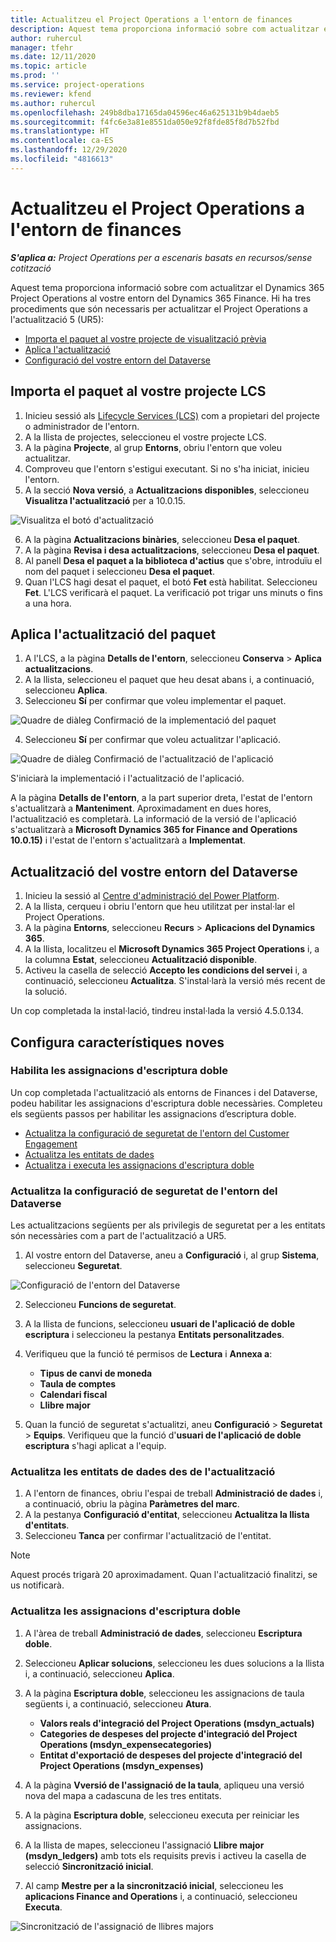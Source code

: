 ```yaml
---
title: Actualitzeu el Project Operations a l'entorn de finances
description: Aquest tema proporciona informació sobre com actualitzar el Project Operations al vostre entorn del Dynamics 365 Finance.
author: ruhercul
manager: tfehr
ms.date: 12/11/2020
ms.topic: article
ms.prod: ''
ms.service: project-operations
ms.reviewer: kfend
ms.author: ruhercul
ms.openlocfilehash: 249b8dba17165da04596ec46a625131b9b4daeb5
ms.sourcegitcommit: f4fc6e3a81e8551da050e92f8fde85f8d7b52fbd
ms.translationtype: HT
ms.contentlocale: ca-ES
ms.lasthandoff: 12/29/2020
ms.locfileid: "4816613"
---
```

# <a name="update-project-operations-in-your-finance-environment"></a>Actualitzeu el Project Operations a l'entorn de finances

_**S'aplica a:** Project Operations per a escenaris basats en recursos/sense cotització_


Aquest tema proporciona informació sobre com actualitzar el Dynamics 365 Project Operations al vostre entorn del Dynamics 365 Finance. Hi ha tres procediments que són necessaris per actualitzar el Project Operations a l'actualització 5 (UR5):

- [Importa el paquet al vostre projecte de visualització prèvia](#import)
- [Aplica l'actualització](#apply)
- [Configuració del vostre entorn del Dataverse](#update)

## <a name="import-the-package-into-your-lcs-project"></a><a name="import"></a>Importa el paquet al vostre projecte LCS

1. Inicieu sessió als [Lifecycle Services (LCS)](https://lcs.dynamics.com/) com a propietari del projecte o administrador de l'entorn.
2. A la llista de projectes, seleccioneu el vostre projecte LCS.
3. A la pàgina **Projecte**, al grup **Entorns**, obriu l'entorn que voleu actualitzar.
4. Comproveu que l'entorn s'estigui executant. Si no s'ha iniciat, inicieu l'entorn.
5. A la secció **Nova versió**, a **Actualitzacions disponibles**, seleccioneu **Visualitza l'actualització** per a 10.0.15.

![Visualitza el botó d'actualització](media/view-update.png)

6. A la pàgina **Actualitzacions binàries**, seleccioneu **Desa el paquet**.
7. A la pàgina **Revisa i desa actualitzacions**, seleccioneu **Desa el paquet**.
8. Al panell **Desa el paquet a la biblioteca d'actius** que s'obre, introduïu el nom del paquet i seleccioneu **Desa el paquet**.
9. Quan l'LCS hagi desat el paquet, el botó **Fet** està habilitat. Seleccioneu **Fet**. L'LCS verificarà el paquet. La verificació pot trigar uns minuts o fins a una hora.


## <a name="apply-the-package-update"></a><a name="apply"></a>Aplica l'actualització del paquet

1. A l'LCS, a la pàgina **Detalls de l'entorn**, seleccioneu **Conserva** > **Aplica actualitzacions**.
2. A la llista, seleccioneu el paquet que heu desat abans i, a continuació, seleccioneu **Aplica**.
3. Seleccioneu **Sí** per confirmar que voleu implementar el paquet.

![Quadre de diàleg Confirmació de la implementació del paquet](media/confirm-package-deployment.png)

4. Seleccioneu **Sí** per confirmar que voleu actualitzar l'aplicació.

![Quadre de diàleg Confirmació de l'actualització de l'aplicació](media/confirm-application-update.png)

S'iniciarà la implementació i l'actualització de l'aplicació. 

A la pàgina **Detalls de l'entorn**, a la part superior dreta, l'estat de l'entorn s'actualitzarà a **Manteniment**. Aproximadament en dues hores, l'actualització es completarà. La informació de la versió de l'aplicació s'actualitzarà a **Microsoft Dynamics 365 for Finance and Operations 10.0.15)** i l'estat de l'entorn s'actualitzarà a **Implementat**.


## <a name="update-your-dataverse-environment"></a><a name="update"></a>Actualització del vostre entorn del Dataverse

1. Inicieu la sessió al [Centre d'administració del Power Platform](https://admin.powerplatform.com/).
2. A la llista, cerqueu i obriu l'entorn que heu utilitzat per instal·lar el Project Operations.
3. A la pàgina **Entorns**, seleccioneu **Recurs** > **Aplicacions del Dynamics 365**.
4. A la llista, localitzeu el **Microsoft Dynamics 365 Project Operations** i, a la columna **Estat**, seleccioneu **Actualització disponible**.
5. Activeu la casella de selecció **Accepto les condicions del servei** i, a continuació, seleccioneu **Actualitza**. S'instal·larà la versió més recent de la solució.

Un cop completada la instal·lació, tindreu instal·lada la versió 4.5.0.134.

## <a name="configure-new-features"></a>Configura característiques noves

### <a name="enable-dual-write-mapping"></a>Habilita les assignacions d'escriptura doble

Un cop completada l'actualització als entorns de Finances i del Dataverse, podeu habilitar les assignacions d'escriptura doble necessàries. Completeu els següents passos per habilitar les assignacions d’escriptura doble.

- [Actualitza la configuració de seguretat de l'entorn del Customer Engagement](#security)
- [Actualitza les entitats de dades](#refresh)
- [Actualitza i executa les assignacions d'escriptura doble](#run)

### <a name="update-security-settings-on-the-dataverse-environment"></a><a name="security"></a>Actualitza la configuració de seguretat de l'entorn del Dataverse

Les actualitzacions següents per als privilegis de seguretat per a les entitats són necessàries com a part de l'actualització a UR5.

1. Al vostre entorn del Dataverse, aneu a **Configuració** i, al grup **Sistema**, seleccioneu **Seguretat**.

![Configuració de l'entorn del Dataverse](media/Picture21.png)

2. Seleccioneu **Funcions de seguretat**.
3. A la llista de funcions, seleccioneu **usuari de l'aplicació de doble escriptura** i seleccioneu la pestanya **Entitats personalitzades**. 
4. Verifiqueu que la funció té permisos de **Lectura** i **Annexa a**:

      - **Tipus de canvi de moneda**
      - **Taula de comptes** 
      - **Calendari fiscal** 
      - **Llibre major**

5. Quan la funció de seguretat s'actualitzi, aneu **Configuració** > **Seguretat** > **Equips**. Verifiqueu que la funció d'**usuari de l'aplicació de doble escriptura** s'hagi aplicat a l'equip. 

### <a name="refresh-data-entities-from-the-update"></a><a name="refresh"></a>Actualitza les entitats de dades des de l'actualització

1. A l'entorn de finances, obriu l'espai de treball **Administració de dades** i, a continuació, obriu la pàgina **Paràmetres del marc**.
2. A la pestanya **Configuració d'entitat**, seleccioneu **Actualitza la llista d'entitats**.
3. Seleccioneu **Tanca** per confirmar l'actualització de l'entitat.

 > [!NOTE]
 > Aquest procés trigarà 20 aproximadament. Quan l'actualització finalitzi, se us notificarà.

### <a name="update-dual-write-mappings"></a><a name="run"></a>Actualitza les assignacions d'escriptura doble

1. A l'àrea de treball **Administració de dades**, seleccioneu **Escriptura doble**.
2. Seleccioneu **Aplicar solucions**, seleccioneu les dues solucions a la llista i, a continuació, seleccioneu **Aplica**.
3. A la pàgina **Escriptura doble**, seleccioneu les assignacions de taula següents i, a continuació, seleccioneu **Atura**.

    - **Valors reals d'integració del Project Operations (msdyn_actuals)**
    - **Categories de despeses del projecte d'integració del Project Operations (msdyn_expensecategories)**
    - **Entitat d'exportació de despeses del projecte d'integració del Project Operations (msdyn_expenses)**

4. A la pàgina **Vversió de l'assignació de la taula**, apliqueu una versió nova del mapa a cadascuna de les tres entitats.
5. A la pàgina **Escriptura doble**, seleccioneu executa per reiniciar les assignacions.
6. A la llista de mapes, seleccioneu l'assignació **Llibre major (msdyn_ledgers)** amb tots els requisits previs i activeu la casella de selecció **Sincronització inicial**. 
7. Al camp **Mestre per a la sincronització inicial**, seleccioneu les **aplicacions Finance and Operations** i, a continuació, seleccioneu **Executa**.
 
 ![Sincronització de l'assignació de llibres majors](media/DW6.png)
 
